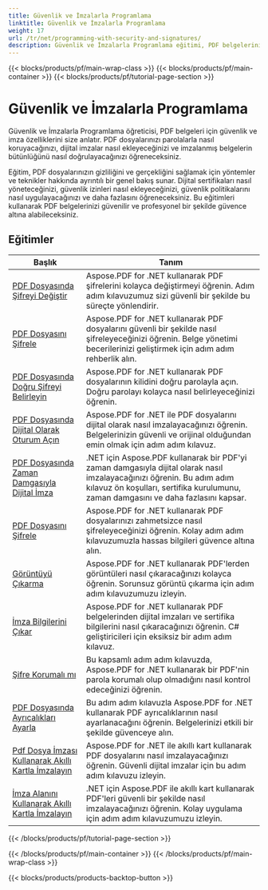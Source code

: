 ```yaml
---
title: Güvenlik ve İmzalarla Programlama
linktitle: Güvenlik ve İmzalarla Programlama
weight: 17
url: /tr/net/programming-with-security-and-signatures/
description: Güvenlik ve İmzalarla Programlama eğitimi, PDF belgelerinizi nasıl güvence altına alacağınızı ve imzalayacağınızı, gizliliği ve özgünlüğü nasıl sağlayacağınızı öğretir.
---
```


{{< blocks/products/pf/main-wrap-class >}}
{{< blocks/products/pf/main-container >}}
{{< blocks/products/pf/tutorial-page-section >}}

# Güvenlik ve İmzalarla Programlama

Güvenlik ve İmzalarla Programlama öğreticisi, PDF belgeleri için güvenlik ve imza özelliklerini size anlatır. PDF dosyalarınızı parolalarla nasıl koruyacağınızı, dijital imzalar nasıl ekleyeceğinizi ve imzalanmış belgelerin bütünlüğünü nasıl doğrulayacağınızı öğreneceksiniz.

Eğitim, PDF dosyalarınızın gizliliğini ve gerçekliğini sağlamak için yöntemler ve teknikler hakkında ayrıntılı bir genel bakış sunar. Dijital sertifikaları nasıl yöneteceğinizi, güvenlik izinleri nasıl ekleyeceğinizi, güvenlik politikalarını nasıl uygulayacağınızı ve daha fazlasını öğreneceksiniz. Bu eğitimleri kullanarak PDF belgelerinizi güvenilir ve profesyonel bir şekilde güvence altına alabileceksiniz.

## Eğitimler
| Başlık | Tanım |
| --- | --- | 
| [PDF Dosyasında Şifreyi Değiştir](./change-password/) | Aspose.PDF for .NET kullanarak PDF şifrelerini kolayca değiştirmeyi öğrenin. Adım adım kılavuzumuz sizi güvenli bir şekilde bu süreçte yönlendirir. |  
| [PDF Dosyasını Şifrele](./decrypt/) | Aspose.PDF for .NET kullanarak PDF dosyalarını güvenli bir şekilde nasıl şifreleyeceğinizi öğrenin. Belge yönetimi becerilerinizi geliştirmek için adım adım rehberlik alın. |  
| [PDF Dosyasında Doğru Şifreyi Belirleyin](./determine-correct-password/) | Aspose.PDF for .NET kullanarak PDF dosyalarının kilidini doğru parolayla açın. Doğru parolayı kolayca nasıl belirleyeceğinizi öğrenin. |  
| [PDF Dosyasında Dijital Olarak Oturum Açın](./digitally-sign/) | Aspose.PDF for .NET ile PDF dosyalarını dijital olarak nasıl imzalayacağınızı öğrenin. Belgelerinizin güvenli ve orijinal olduğundan emin olmak için adım adım kılavuz. |  
| [PDF Dosyasında Zaman Damgasıyla Dijital İmza](./digitally-sign-with-time-stamp/) | .NET için Aspose.PDF kullanarak bir PDF'yi zaman damgasıyla dijital olarak nasıl imzalayacağınızı öğrenin. Bu adım adım kılavuz ön koşulları, sertifika kurulumunu, zaman damgasını ve daha fazlasını kapsar. |  
| [PDF Dosyasını Şifrele](./encrypt/) | Aspose.PDF for .NET kullanarak PDF dosyalarınızı zahmetsizce nasıl şifreleyeceğinizi öğrenin. Kolay adım adım kılavuzumuzla hassas bilgileri güvence altına alın. |  
| [Görüntüyü Çıkarma](./extracting-image/) | Aspose.PDF for .NET kullanarak PDF'lerden görüntüleri nasıl çıkaracağınızı kolayca öğrenin. Sorunsuz görüntü çıkarma için adım adım kılavuzumuzu izleyin. |  
| [İmza Bilgilerini Çıkar](./extract-signature-info/) | Aspose.PDF for .NET kullanarak PDF belgelerinden dijital imzaları ve sertifika bilgilerini nasıl çıkaracağınızı öğrenin. C# geliştiricileri için eksiksiz bir adım adım kılavuz. |  
| [Şifre Korumalı mı](./is-password-protected/) | Bu kapsamlı adım adım kılavuzda, Aspose.PDF for .NET kullanarak bir PDF'nin parola korumalı olup olmadığını nasıl kontrol edeceğinizi öğrenin. |  
| [PDF Dosyasında Ayrıcalıkları Ayarla](./set-privileges/) | Bu adım adım kılavuzla Aspose.PDF for .NET kullanarak PDF ayrıcalıklarının nasıl ayarlanacağını öğrenin. Belgelerinizi etkili bir şekilde güvenceye alın. |  
| [Pdf Dosya İmzası Kullanarak Akıllı Kartla İmzalayın](./sign-with-smart-card-using-pdf-file-signature/) | Aspose.PDF for .NET ile akıllı kart kullanarak PDF dosyalarını nasıl imzalayacağınızı öğrenin. Güvenli dijital imzalar için bu adım adım kılavuzu izleyin. |  
| [İmza Alanını Kullanarak Akıllı Kartla İmzalayın](./sign-with-smart-card-using-signature-field/) | .NET için Aspose.PDF ile akıllı kart kullanarak PDF'leri güvenli bir şekilde nasıl imzalayacağınızı öğrenin. Kolay uygulama için adım adım kılavuzumuzu izleyin. |  
{{< /blocks/products/pf/tutorial-page-section >}}

{{< /blocks/products/pf/main-container >}}
{{< /blocks/products/pf/main-wrap-class >}}

{{< blocks/products/products-backtop-button >}}
